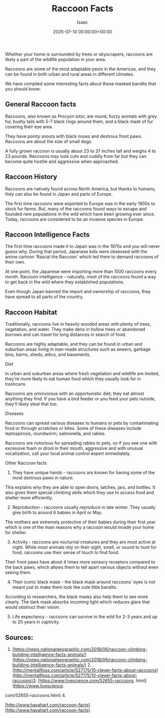 ﻿---
title: Raccoon Facts
description: Whether your home is surrounded by trees or skyscrapers, raccoons are likely a part of the wildlife population in your area. Raccoons are some of the most...
slug: /raccoon-facts/
date: 2025-07-10 00:00:00+00:00
lastmod: 2025-07-10 00:00:00+03:00
author: Isaac
categories:
- Guide
- Raccoons
tags:
- guide
- raccoon
- fact
layout: post
---

Whether your home is surrounded by trees or skyscrapers, raccoons are likely a part of the wildlife population in your area.

Raccoons are some of the most adaptable pests in the Americas, and they can be found in both urban and rural areas in different climates.

We have compiled some interesting facts about these masked bandits that you should know:

##  General Raccoon facts

Raccoons, also known as Procyon lotor, are round, fuzzy animals with grey fur, bushy tails with 5-7 black rings around them, and a black mask of fur covering their eye area.

They have pointy snouts with black noses and dextrous front paws. Raccoons are about the size of small dogs.

A fully grown raccoon is usually about 23 to 37 inches tall and weighs 4 to 23 pounds. Raccoons may look cute and cuddly from far but they can become quite hostile and aggressive when approached.

##  Raccoon History

Raccoons are natively found across North America, but thanks to humans, they can also be found in Japan and parts of Europe.

The first time raccoons were exported to Europe was in the early 1900s to stock fur farms. But, many of the raccoons found ways to escape and founded new populations in the wild which have been growing ever since. Today, raccoons are considered to be an invasive species in Europe.

##  Raccoon Intelligence Facts

The first time raccoons made it to Japan was in the 1970s and you will never guess why. During that period, Japanese kids were obsessed with the amine cartoon 'Rascal the Raccoon' which led them to demand raccoons of their own.

At one point, the Japanese were importing more than 1500 raccoons every month. Raccoon intelligence - naturally, most of the raccoons found a way to get back in the wild where they established populations.

Even though Japan banned the import and ownership of raccoons, they have spread to all parts of the country.

##  Raccoon Habitat

Traditionally, raccoons live in heavily wooded areas with plenty of trees, vegetation, and water. They make dens in hollow trees or abandoned burrows and can travel for long distances in search of food.

Raccoons are highly adaptable, and they can be found in urban and suburban areas living in man-made structures such as sewers, garbage bins, barns, sheds, attics, and basements.

Diet

In urban and suburban areas where fresh vegetation and wildlife are limited, they're more likely to eat human food which they usually look for in trashcans.

Raccoons are omnivorous with an opportunistic diet; they eat almost anything they find. If you have a bird feeder or you feed your pets outside, they'll likely steal that too.

Diseases

Raccoons can spread various diseases to humans or pets by contaminating food or through scratches or bites. Some of these diseases include leptospirosis, roundworm, salmonella, and rabies.

Raccoons are notorious for spreading rabies to pets, so if you see one with excessive foam or drool in their mouth, aggressive and with unusual vocalization, call your local animal control expert immediately.

Other Raccoon facts

1. They have unique hands - raccoons are known for having some of the most dextrous paws in nature.

This explains why they are able to open doors, latches, jars, and bottles. It also gives them special climbing skills which they use to access food and shelter more efficiently.

2. Reproduction - raccoons usually reproduce in late winter. They usually give birth to around 6 babies in April or May.

The mothers are extremely protective of their babies during their first year which is one of the main reasons why a raccoon would invade your home for shelter.

3. Activity - raccoons are nocturnal creatures and they are most active at night. While most animals rely on their sight, smell, or sound to hunt for food, raccoons use their sense of touch to find food.

Their front paws have about 4 times more sensory receptors compared to the back paws, which allows them to tell apart various objects without even seeing them.

4. Their iconic black mask - the black mask around raccoons' eyes is not meant just to make them look like cute little bandits.

According to researchers, the black masks also help them to see more clearly. The dark mask absorbs incoming light which reduces glare that would obstruct their vision.

5. Life expectancy - raccoons can survive in the wild for 2-3 years and up to 20 years in captivity.

##  Sources:

1. [https://news.nationalgeographic.com/2018/06/raccoon-climbing-building-intelligence-facts-animals/](https://news.nationalgeographic.com/2018/06/raccoon-climbing-building-intelligence-facts-animals/) 2. [http://mentalfloss.com/article/527175/10-clever-facts-about-raccoons](http://mentalfloss.com/article/527175/10-clever-facts-about-raccoons)3. [https://www.livescience.com/52655-raccoons. html](https://www.livescience.

com/52655-raccoons.html) 4.

[http://www.havahart.com/raccoon-facts](http://www.havahart.com/raccoon-facts)

